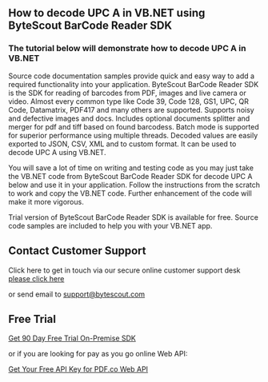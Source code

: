 ## How to decode UPC A in VB.NET using ByteScout BarCode Reader SDK

### The tutorial below will demonstrate how to decode UPC A in VB.NET

Source code documentation samples provide quick and easy way to add a required functionality into your application. ByteScout BarCode Reader SDK is the SDK for reading of barcodes from PDF, images and live camera or video. Almost every common type like Code 39, Code 128, GS1, UPC, QR Code, Datamatrix, PDF417 and many others are supported. Supports noisy and defective images and docs. Includes optional documents splitter and merger for pdf and tiff based on found barcodess. Batch mode is supported for superior performance using multiple threads. Decoded values are easily exported to JSON, CSV, XML and to custom format. It can be used to decode UPC A using VB.NET.

You will save a lot of time on writing and testing code as you may just take the VB.NET code from ByteScout BarCode Reader SDK for decode UPC A below and use it in your application. Follow the instructions from the scratch to work and copy the VB.NET code. Further enhancement of the code will make it more vigorous.

Trial version of ByteScout BarCode Reader SDK is available for free. Source code samples are included to help you with your VB.NET app.

## Contact Customer Support

Click here to get in touch via our secure online customer support desk [please click here](https://bytescout.zendesk.com/hc/en-us/requests/new?subject=ByteScout%20BarCode%20Reader%20SDK%20Question)

or send email to [support@bytescout.com](mailto:support@bytescout.com?subject=ByteScout%20BarCode%20Reader%20SDK%20Question) 

## Free Trial

[Get 90 Day Free Trial On-Premise SDK](https://bytescout.com/download/web-installer?utm_source=github-readme)

or if you are looking for pay as you go online Web API:

[Get Your Free API Key for PDF.co Web API](https://pdf.co/documentation/api?utm_source=github-readme)